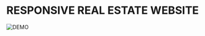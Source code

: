 # RESPONSIVE REAL ESTATE WEBSITE
![DEMO](https://user-images.githubusercontent.com/115061491/219941863-3e43bd7a-da90-4de9-b827-2c7389d7e4dd.jpg)
